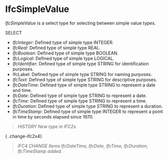 # IfcSimpleValue

_IfcSimpleValue_ is a select type for selecting between simple value types.

SELECT

*  _IfcInteger_: Defined type of simple type INTEGER.
*  _IfcReal_: Defined type of simple type REAL.
*  _IfcBoolean_: Defined type of simple type BOOLEAN.
*  _IfcLogical_: Defined type of simple type LOGICAL.
*  _IfcIdentifier_: Defined type of simple type STRING for identification purposes.
* IfcLabel: Defined type of simple type STRING for naming purposes.
*  _IfcText_: Defined type of simple type STRING for descriptive purposes.
*  _IfcDateTime_: Defined type of simple type STRING to represent a date and time.
*  _IfcDate_: Defined type of simple type STRING to represent a date.
*  _IfcTime_: Defined type of simple type STRING to represent a time.
*  _IfcDuration_: Defined type of simple type STRING to represent a duration.
*  _IfcTimeStamp_: Defined type of simple type INTEGER to represent a point in time by seconds elapsed since 1970.

> _HISTORY  New type in IFC2x._

{ .change-ifc2x4}
> _IFC4 CHANGE  Items _IfcDateTime_,
      _IfcDate_, _IfcTime_, _IfcDuration_,
      _IfcTimeStamp_ added._
